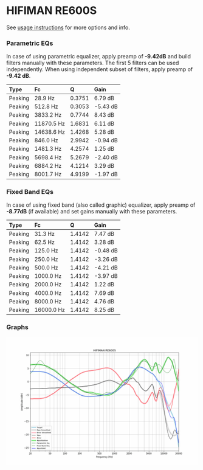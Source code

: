 # HIFIMAN RE600S
See [usage instructions](https://github.com/jaakkopasanen/AutoEq#usage) for more options and info.

### Parametric EQs
In case of using parametric equalizer, apply preamp of **-9.42dB** and build filters manually
with these parameters. The first 5 filters can be used independently.
When using independent subset of filters, apply preamp of **-9.42 dB**.

| Type    | Fc         |      Q | Gain     |
|:--------|:-----------|:-------|:---------|
| Peaking | 28.9 Hz    | 0.3751 | 6.79 dB  |
| Peaking | 512.8 Hz   | 0.3053 | -5.43 dB |
| Peaking | 3833.2 Hz  | 0.7744 | 8.43 dB  |
| Peaking | 11870.5 Hz | 1.6831 | 6.11 dB  |
| Peaking | 14638.6 Hz | 1.4268 | 5.28 dB  |
| Peaking | 846.0 Hz   | 2.9942 | -0.94 dB |
| Peaking | 1481.3 Hz  | 4.2574 | 1.25 dB  |
| Peaking | 5698.4 Hz  | 5.2679 | -2.40 dB |
| Peaking | 6884.2 Hz  | 4.1214 | 3.29 dB  |
| Peaking | 8001.7 Hz  | 4.9199 | -1.97 dB |

### Fixed Band EQs
In case of using fixed band (also called graphic) equalizer, apply preamp of **-8.77dB**
(if available) and set gains manually with these parameters.

| Type    | Fc         |      Q | Gain     |
|:--------|:-----------|:-------|:---------|
| Peaking | 31.3 Hz    | 1.4142 | 7.47 dB  |
| Peaking | 62.5 Hz    | 1.4142 | 3.28 dB  |
| Peaking | 125.0 Hz   | 1.4142 | -0.48 dB |
| Peaking | 250.0 Hz   | 1.4142 | -3.26 dB |
| Peaking | 500.0 Hz   | 1.4142 | -4.21 dB |
| Peaking | 1000.0 Hz  | 1.4142 | -3.97 dB |
| Peaking | 2000.0 Hz  | 1.4142 | 1.22 dB  |
| Peaking | 4000.0 Hz  | 1.4142 | 7.69 dB  |
| Peaking | 8000.0 Hz  | 1.4142 | 4.76 dB  |
| Peaking | 16000.0 Hz | 1.4142 | 8.25 dB  |

### Graphs
![](./HIFIMAN%20RE600S.png)